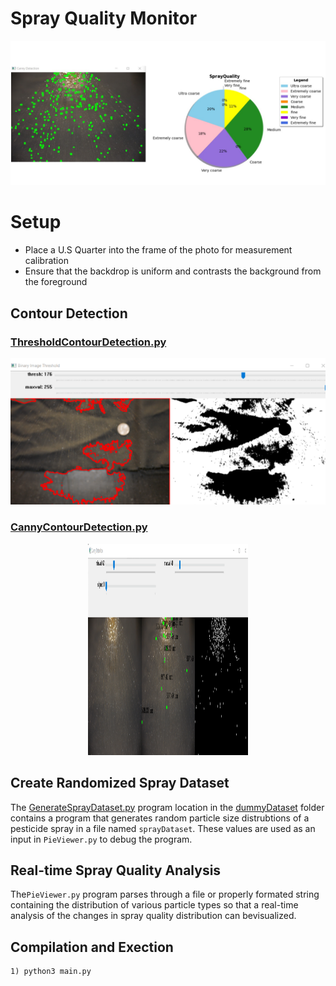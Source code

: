 # Spray Quality Monitor

<p align="center">
    <img src="resources/other/SprayQuality.jpg">


# Setup
- Place a U.S Quarter into the frame of the photo for measurement calibration
- Ensure that the backdrop is uniform and contrasts the background from the foreground


## Contour Detection
### [ThresholdContourDetection.py](./contourDetection)

<p align="center">
    <img src="resources/other/ThresholdSlider.png">



### [CannyContourDetection.py](./contourDetection)

<p align="center">
    <img width="256" height="338" src="resources/other/CannySlider.png">

## Create Randomized Spray Dataset
The [GenerateSprayDataset.py](./dummyDataset) program location in the [dummyDataset](./dummyDataset) folder contains a program that generates random particle size distrubtions of a pesticide spray in a file named `sprayDataset`. These values are used as an input in `PieViewer.py` to debug the program.

## Real-time Spray Quality Analysis
The`PieViewer.py` program  parses through a file or properly formated string containing the distribution  of various particle types so that a real-time analysis of the changes in spray quality distribution can bevisualized.

## Compilation and Exection
    1) python3 main.py